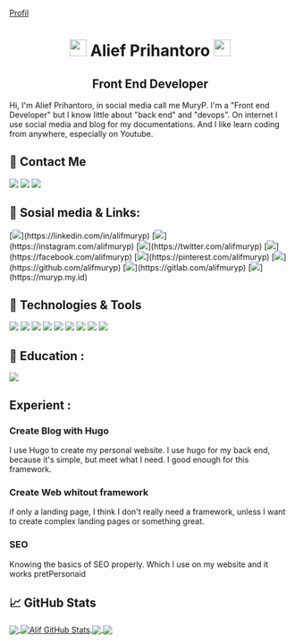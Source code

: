 [Profil](profil.png)
<h1 align="center">
<img src="https://raw.githubusercontent.com/MartinHeinz/MartinHeinz/master/wave.gif" width="30px">
Alief Prihantoro
<img src="https://raw.githubusercontent.com/MartinHeinz/MartinHeinz/master/wave.gif" width="30px">
</h1>
<h2 align="center">Front End Developer</h2>
Hi, I'm Alief Prihantoro, in social media call me MuryP. I'm a "Front end Developer" but I know little about "back end" and "devops". On internet I use social media and blog for my documentations. And I like learn coding from anywhere, especially on Youtube. 
<br/>

## 🤙 Contact Me
![](https://img.shields.io/badge/+62_8382_9383_123-Call_Me!-informational?style=flat&logo=whatsapp&logoColor=white&color=rgb(0,0,139,.5)&labelColor=00008b)
![](https://img.shields.io/badge/alifmuryp@gmail.com-Email_Me!-informational?style=flat&logo=gmail&logoColor=white&color=rgb(0,0,139,.5)&labelColor=00008b)
![](https://img.shields.io/badge/alifmuryp@gmail.com-Email_Me!-informational?style=flat&logo=google-maps&logoColor=white&color=rgb(0,0,139,.5)&labelColor=00008b)

## 📎 Sosial media & Links: 
[![](https://img.shields.io/badge/alifmuryp-Follow-informational?style=flat&logo=linkedin&logoColor=white&color=rgb(0,0,139,.5)&labelColor=00008b)](https://linkedin.com/in/alifmuryp)
[![](https://img.shields.io/badge/alifmuryp-Follow-informational?style=flat&logo=instagram&logoColor=white&color=rgb(0,0,139,.5)&labelColor=00008b)](https://instagram.com/alifmuryp)
[![](https://img.shields.io/badge/alifmuryp-Follow-informational?style=flat&logo=twitter&logoColor=white&color=rgb(0,0,139,.5)&labelColor=00008b)](https://twitter.com/alifmuryp)
[![](https://img.shields.io/badge/alifmuryp-like-informational?style=flat&logo=facebook&logoColor=white&color=rgb(0,0,139,.5)&labelColor=00008b)](https://facebook.com/alifmuryp)
[![](https://img.shields.io/badge/alifmuryp-follow-informational?style=flat&logo=pinterest&logoColor=white&color=rgb(0,0,139,.5)&labelColor=00008b)](https://pinterest.com/alifmuryp)
[![](https://img.shields.io/badge/alifmuryp-follow-informational?style=flat&logo=github&logoColor=white&color=rgb(0,0,139,.5)&labelColor=00008b)](https://github.com/alifmuryp)
[![](https://img.shields.io/badge/alifmuryp-follow-informational?style=flat&logo=gitlab&logoColor=white&color=rgb(0,0,139,.5)&labelColor=00008b)](https://gitlab.com/alifmuryp)
[![](https://img.shields.io/badge/muryp.my.id-Visit-informational?style=flat&logo=google-chrome&logoColor=white&color=rgb(0,0,139,.5)&labelColor=00008b)](https://muryp.my.id)

## 🔧 Technologies & Tools
![](https://img.shields.io/badge/OS-Linux-informational?style=flat&logo=linux&logoColor=white&color=rgb(0,0,139,.5)&labelColor=00008b)
![](https://img.shields.io/badge/Code-JavaScript-informational?style=flat&logo=javascript&logoColor=white&color=rgb(0,0,139,.5)&labelColor=00008b)
![](https://img.shields.io/badge/Shell-Bash-informational?style=flat&logo=gnu-bash&logoColor=white&color=rgb(0,0,139,.5)&labelColor=00008b)
![](https://img.shields.io/badge/Tools-Sass-informational?style=flat&logo=sass&logoColor=white&color=rgb(0,0,139,.5)&labelColor=00008b)
![](https://img.shields.io/badge/Code-CSS-informational?style=flat&logo=css3&logoColor=white&color=rgb(0,0,139,.5)&labelColor=00008b)
![](https://img.shields.io/badge/Code-HTML5-informational?style=flat&logo=html5&logoColor=white&color=rgb(0,0,139,.5)&labelColor=00008b)
![](https://img.shields.io/badge/Framework-Hugo-informational?style=flat&logo=hugo&logoColor=white&color=rgb(0,0,139,.5)&labelColor=00008b)
![](https://img.shields.io/badge/Tools-Git-informational?style=flat&logo=git&logoColor=white&color=rgb(0,0,139,.5)&labelColor=00008b)
![](https://img.shields.io/badge/Tools-npm-informational?style=flat&logo=npm&logoColor=white&color=rgb(0,0,139,.5)&labelColor=00008b)

## 🏫 Education :
![](https://img.shields.io/badge/High_School-SMA_N_TUNTANG-informational?style=flat&logo=&logoColor=white&color=rgb(0,0,139,.5)&labelColor=00008b)

## Experient :

### Create Blog with Hugo
I use Hugo to create my personal website.  I use hugo for my back end, because it's simple, but meet what I need. I good enough for this framework.

### Create Web whitout framework
if only a landing page, I think I don't really need a framework, unless I want to create complex landing pages or something great.

### SEO
Knowing the basics of SEO properly. Which I use on my website and it works pretPersonaid

## &#x1f4c8; GitHub Stats

<a href="https://github.com/alifmuryp/alifmuryp">
  <img align="center" src="https://github-readme-stats.vercel.app/api/top-langs/?username=alifmuryp&hide=java,html&title_color=ffffff&text_color=c9cacc&icon_color=rgb(0,0,139,.5)&labelColor=00008b&bg_color=1d1f21" />
</a>
<a href="https://github.com/alifmuryp/alifmuryp">
  <img align="center" src="https://github-readme-stats.vercel.app/api?username=alifmuryp&show_icons=true&line_height=27&count_private=true&title_color=ffffff&text_color=c9cacc&icon_color=rgb(0,0,139,.5)&labelColor=00008b&bg_color=1d1f21" alt="Alif GitHub Stats" />
</a>

<a href="https://github.com/alifmuryp/Latihan">
  <img align="center" src="https://github-readme-stats.vercel.app/api/pin/?username=alifmuryp&repo=Latihan&title_color=ffffff&text_color=c9cacc&icon_color=rgb(0,0,139,.5)&labelColor=00008b&bg_color=1d1f21" />
</a>


<a href="https://github.com/alifmuryp/Material-HTML-CSS-JS">
  <img align="center" src="https://github-readme-stats.vercel.app/api/pin/?username=alifmuryp&repo=Material-HTML-CSS-JS&title_color=ffffff&text_color=c9cacc&icon_color=rgb(0,0,139,.5)&labelColor=00008b&bg_color=1d1f21" />
</a>    

